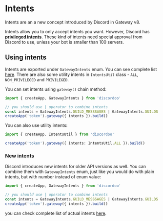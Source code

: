 # Intents
Intents are an a new concept introduced by Discord in Gateway v8.

Intents allow you to only accept intents you want. However, Discord has [**privileged intents**](https://discord.com/developers/docs/topics/gateway#privileged-intents). These kind of intents
need special approval from Discord to use, unless your bot is smaller than 100 servers.

## Using intents
Intents are exported under `GatewayIntents` enum. You can see complete list [here](https://ddoo.dev/api/constants/enums/GatewayIntents/). 
There are also some utility intents in `IntentsUtil` class - `ALL`, `NON_PRIVILEGED` and `PRIVILEGED`.

You can set intents using `gateway()` chain method:
```ts
import { createApp, GatewayIntents } from 'discordoo'

// you should use | operator to combine intents
const intents = GatewayIntents.GUILD_MESSSAGES | GatewayIntents.GUILDS
createApp('token').gateway({ intents }).build()
```

You can also use utility intents:
```ts
import { createApp, IntentsUtil } from 'discordoo'

createApp('token').gateway({ intents: IntentsUtil.ALL }).build()
```

### New intents
Discord introduces new intents for older API versions as well. You can combine them with `GatewayIntents` enum, just like you would do with plain intents, but with number instead of enum value:
```ts
import { createApp, GatewayIntents } from 'discordoo'

// you should use | operator to combine intents
const intents = GatewayIntents.GUILD_MESSSAGES | GatewayIntents.GUILDS | 1 << 12
createApp('token').gateway({ intents }).build()
```
you can check complete list of actual intents [here](https://discord.com/developers/docs/topics/gateway#list-of-intents).
